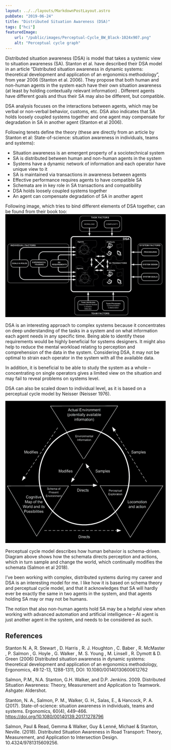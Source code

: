 ```yaml
---
layout: ../../layouts/MarkdownPostLayout.astro
pubDate: "2019-06-24"
title: "Distributed Situation Awareness (DSA)"
tags: ["hci"]
featuredImage: 
    url: "/public/images/Perceptual-Cycle_BW_Black-1024x907.png"
    alt: "Perceptual cycle graph"
---
```

Distributed situation awareness (DSA) is model that takes a systemic view to situation awareness (SA). Stanton et al. have described their DSA model in an article “Distributed situation awareness in dynamic systems: theoretical development and application of an ergonomics methodology”, from year 2006 (Stanton et al. 2006). They propose that both human and non-human agents in the system each have their own situation awareness (at least by holding contextually relevant information) . Different agents have different goals and thus their SA may also be different, but compatible.

DSA analysis focuses on the interactions between agents, which may be verbal or non-verbal behavior, customs, etc. DSA also indicates that SA holds loosely coupled systems together and one agent may compensate for degradation in SA in another agent (Stanton et al 2006).

Following tenets define the theory (these are directly from an article by Stanton et al: State-of-science: situation awareness in individuals, teams and systems):

- Situation awareness is an emergent property of a sociotechnical system
- SA is distributed between human and non-human agents in the system
- Systems have a dynamic network of information and each operator have unique view to it
- SA is maintained via transactions in awareness between agents
- Effective performance requires agents to have compatible SA
- Schemata are in key role in SA transactions and compatibility
- DSA holds loosely coupled systems together
- An agent can compensate degradation of SA in another agent

Following image, which tries to bind different elements of DSA together, can be found from their book too:
![Model of Distributed Situation Awareness, from Distributed Situation Awareness: Theory, Measurement and Application to Teamwork (2009)](/public/images/Distributed-Situation-Awareness_BW_Black-1024x656.png)

DSA is an interesting approach to complex systems because it concentrates on deep understanding of the tasks in a system and on what information each agent needs in any specific time. Being able to identify these requirements would be highly beneficial for systems designers. It might also help to reduce the mental workload relating to perception and comprehension of the data in the system. Considering DSA, it may not be optimal to strain each operator in the system with all the available data.

In addition, it is beneficial to be able to study the system as a whole – concentrating on single operators gives a limited view on the situation and may fail to reveal problems on systems level.

DSA can also be scaled down to individual level, as it is based on a perceptual cycle model by Neisser (Neisser 1976).

![Perceptual Cycle model by Neisser, from Salmon et al (2018)](/public/images/Perceptual-Cycle_BW_Black-1024x907.png)

Perceptual cycle model describes how human behavior is schema-driven. Diagram above shows how the schemata directs perception and actions, which in turn sample and change the world, which continually modifies the schemata (Salmon et al 2018).

I’ve been working with complex, distributed systems during my career and DSA is an interesting model for me. I like how it is based on schema theory and perceptual cycle model, and that it acknowledges that SA will hardly ever be exactly the same in two agents in the system, and that agents holding SA may or may not be humans.

The notion that also non-human agents hold SA may be a helpful view when working with advanced automation and artificial intelligence – AI agent is just another agent in the system, and needs to be considered as such.

## References

Stanton N. A, R. Stewart , D. Harris , R. J. Houghton , C. Baber , R. McMaster , P. Salmon , G. Hoyle , G. Walker , M. S. Young , M. Linsell , R. Dymott & D. Green (2006) Distributed situation awareness in dynamic systems: theoretical development and application of an ergonomics methodology, Ergonomics, 49:12-13, 1288-1311, DOI: 10.1080/00140130600612762

Salmon, P.M., N.A. Stanton, G.H. Walker, and D.P. Jenkins. 2009. Distributed Situation Awareness: Theory, Measurement and Application to Teamwork. Ashgate: Aldershot.

Stanton, N. A., Salmon, P. M., Walker, G. H., Salas, E., & Hancock, P. A. (2017). State-of-science: situation awareness in individuals, teams and systems. Ergonomics, 60(4), 449–466. https://doi.org/10.1080/00140139.2017.1278796

Salmon, Paul & Read, Gemma & Walker, Guy & Lenné, Michael & Stanton, Neville. (2018). Distributed Situation Awareness in Road Transport: Theory, Measurement, and Application to Intersection Design. 10.4324/9781315609256.